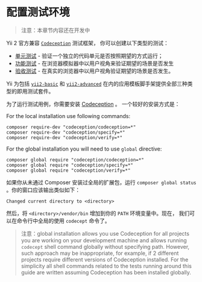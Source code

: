 配置测试环境
======================

> 注意：本章节内容还在开发中

Yii 2 官方兼容 [`Codeception`](https://github.com/Codeception/Codeception) 测试框架，
你可以创建以下类型的测试：

- [单元测试](test-unit.md) - 验证一个独立的代码单元是否按照期望的方式运行；
- [功能测试](test-functional.md) - 在浏览器模拟器中以用户视角来验证期望的场景是否发生
- [验收测试](test-acceptance.md) - 在真实的浏览器中以用户视角验证期望的场景是否发生。

Yii 为包括 [`yii2-basic`](https://github.com/yiisoft/yii2/tree/master/apps/basic) 和
[`yii2-advanced`](https://github.com/yiisoft/yii2/tree/master/apps/advanced) 
在内的应用模板脚手架提供全部三种类型的即用测试套件。

为了运行测试用例，你需要安装 [Codeception](https://github.com/Codeception/Codeception) 。
一个较好的安装方式是：

For the local installation use following commands:

```
composer require-dev "codeception/codeception=*"
composer require-dev "codeception/specify=*"
composer require-dev "codeception/verify=*"
```

For the global installation you will need to use `global` directive:

```
composer global require "codeception/codeception=*"
composer global require "codeception/specify=*"
composer global require "codeception/verify=*"
```

如果你从未通过 Composer 安装过全局的扩展包，运行 `composer global status` 。你的窗口应该输出类似如下：

```
Changed current directory to <directory>
```

然后，将 `<directory>/vendor/bin` 增加到你的 `PATH` 环境变量中。现在，
我们可以在命令行中全局的使用 `codecept` 命令了。

> 注意：global installation allows you use Codeception for all projects you are working on your development machine and
  allows running `codecept` shell command globally without specifying path. However, such approach may be inappropriate,
  for example, if 2 different projects require different versions of Codeception installed.
  For the simplicity all shell commands related to the tests running around this guide are written assuming Codeception
  has been installed globally.
